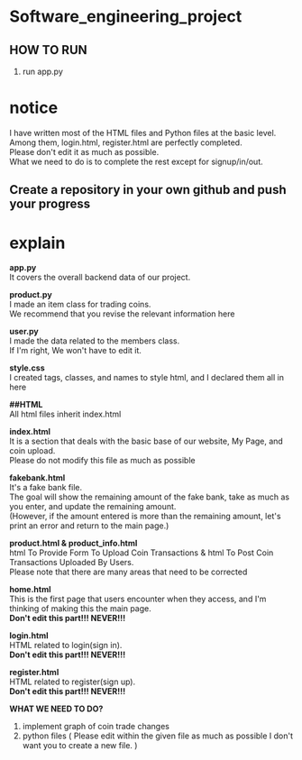 # Software_engineering_project  

## HOW TO RUN  
  
1. run app.py

# notice

I have written most of the HTML files and Python files at the basic level.  
Among them, login.html, register.html are perfectly completed.  
Please don't edit it as much as possible.  
What we need to do is to complete the rest except for signup/in/out.

## Create a repository in your own github and push your progress

# explain

**app.py**  
It covers the overall backend data of our project.

**product.py**  
I made an item class for trading coins.  
We recommend that you revise the relevant information here

**user.py**  
I made the data related to the members class.  
If I'm right, We won't have to edit it.
  
  
  
**style.css**  
I created tags, classes, and names to style html, and I declared them all in here



**##HTML**  
All html files inherit index.html

**index.html**  
It is a section that deals with the basic base of our website, My Page, and coin upload.  
Please do not modify this file as much as possible

**fakebank.html**  
It's a fake bank file.  
The goal will show the remaining amount of the fake bank, take as much as you enter, and update the remaining amount.  
(However, if the amount entered is more than the remaining amount, let's print an error and return to the main page.)

**product.html & product_info.html**  
html To Provide Form To Upload Coin Transactions & html To Post Coin Transactions Uploaded By Users.  
Please note that there are many areas that need to be corrected

**home.html**  
This is the first page that users encounter when they access, and I'm thinking of making this the main page.  
**Don't edit this part!!! NEVER!!!**

**login.html**  
HTML related to login(sign in).  
**Don't edit this part!!! NEVER!!!**

**register.html**  
HTML related to register(sign up).  
**Don't edit this part!!! NEVER!!!**


**WHAT WE NEED TO DO?**  
1. implement graph of coin trade changes  
2. python files ( Please edit within the given file as much as possible I don't want you to create a new file. )
